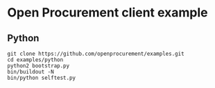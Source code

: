 # Open Procurement client example

## Python

    git clone https://github.com/openprocurement/examples.git
    cd examples/python
    python2 bootstrap.py
    bin/buildout -N
    bin/python selftest.py
